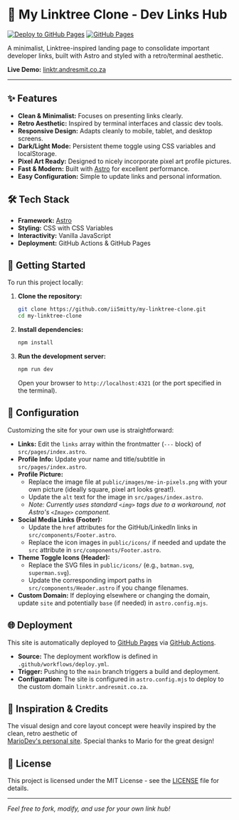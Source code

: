# 🚀 My Linktree Clone - Dev Links Hub

[![Deploy to GitHub Pages](https://github.com/iiSmitty/my-linktree-clone/actions/workflows/deploy.yml/badge.svg)](https://github.com/iiSmitty/my-linktree-clone/actions/workflows/deploy.yml)
[![GitHub Pages](https://img.shields.io/badge/Hosted%20On-GitHub%20Pages-blueviolet?logo=github)](https://linktr.andresmit.co.za)

A minimalist, Linktree-inspired landing page to consolidate important developer links, built with Astro and styled with a retro/terminal aesthetic.

**Live Demo:** [linktr.andresmit.co.za](https://linktr.andresmit.co.za)

---

## ✨ Features

- **Clean & Minimalist:** Focuses on presenting links clearly.
- **Retro Aesthetic:** Inspired by terminal interfaces and classic dev tools.
- **Responsive Design:** Adapts cleanly to mobile, tablet, and desktop screens.
- **Dark/Light Mode:** Persistent theme toggle using CSS variables and localStorage.
- **Pixel Art Ready:** Designed to nicely incorporate pixel art profile pictures.
- **Fast & Modern:** Built with [Astro](https://astro.build/) for excellent performance.
- **Easy Configuration:** Simple to update links and personal information.

## 🛠️ Tech Stack

- **Framework:** [Astro](https://astro.build/)
- **Styling:** CSS with CSS Variables
- **Interactivity:** Vanilla JavaScript
- **Deployment:** GitHub Actions & GitHub Pages

## 🚀 Getting Started

To run this project locally:

1.  **Clone the repository:**

    ```bash
    git clone https://github.com/iiSmitty/my-linktree-clone.git
    cd my-linktree-clone
    ```

2.  **Install dependencies:**

    ```bash
    npm install
    ```

3.  **Run the development server:**
    ```bash
    npm run dev
    ```
    Open your browser to `http://localhost:4321` (or the port specified in the terminal).

## 🔧 Configuration

Customizing the site for your own use is straightforward:

- **Links:** Edit the `links` array within the frontmatter (`---` block) of `src/pages/index.astro`.
- **Profile Info:** Update your name and title/subtitle in `src/pages/index.astro`.
- **Profile Picture:**
  - Replace the image file at `public/images/me-in-pixels.png` with your own picture (ideally square, pixel art looks great!).
  - Update the `alt` text for the image in `src/pages/index.astro`.
  - _Note: Currently uses standard `<img>` tags due to a workaround, not Astro's `<Image>` component._
- **Social Media Links (Footer):**
  - Update the `href` attributes for the GitHub/LinkedIn links in `src/components/Footer.astro`.
  - Replace the icon images in `public/icons/` if needed and update the `src` attribute in `src/components/Footer.astro`.
- **Theme Toggle Icons (Header):**
  - Replace the SVG files in `public/icons/` (e.g., `batman.svg`, `superman.svg`).
  - Update the corresponding import paths in `src/components/Header.astro` if you change filenames.
- **Custom Domain:** If deploying elsewhere or changing the domain, update `site` and potentially `base` (if needed) in `astro.config.mjs`.

## 🌐 Deployment

This site is automatically deployed to [GitHub Pages](https://pages.github.com/) via [GitHub Actions](https://github.com/features/actions).

- **Source:** The deployment workflow is defined in `.github/workflows/deploy.yml`.
- **Trigger:** Pushing to the `main` branch triggers a build and deployment.
- **Configuration:** The site is configured in `astro.config.mjs` to deploy to the custom domain `linktr.andresmit.co.za`.

## 🙏 Inspiration & Credits

The visual design and core layout concept were heavily inspired by the clean, retro aesthetic of  
[MarioDev's personal site](https://mariodev.xyz/). Special thanks to Mario for the great design!

## 📄 License

This project is licensed under the MIT License - see the [LICENSE](license.txt) file for details.

---

_Feel free to fork, modify, and use for your own link hub!_
